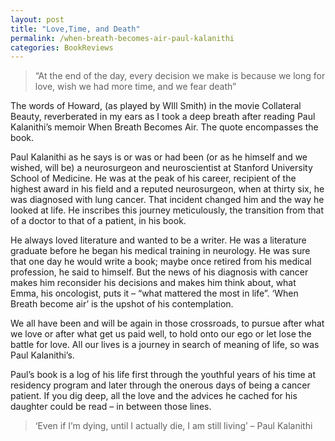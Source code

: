 ```yaml
---
layout: post
title: "Love,Time, and Death"
permalink: /when-breath-becomes-air-paul-kalanithi
categories: BookReviews
---
```


> “At the end of the day, every decision we make is because we long for love, wish we had more time, and we fear death”

The words of Howard, (as played by WIll Smith) in the movie Collateral Beauty, reverberated in my ears as I took a deep breath after reading Paul Kalanithi’s memoir When Breath Becomes Air. The quote encompasses the book.

Paul Kalanithi as he says is or was or had been (or as he himself and we wished, will be) a neurosurgeon and neuroscientist at Stanford University School of Medicine. He was at the peak of his career, recipient of the highest award in his field and a reputed neurosurgeon, when at thirty six, he was diagnosed with lung cancer. That incident changed him and the way he looked at life. He inscribes this journey meticulously, the transition from that of a doctor to that of a patient, in his book.

He always loved literature and wanted to be a writer. He was a literature graduate before he began his medical training in neurology. He was sure that one day he would write a book; maybe once retired from his medical profession, he said to himself. But the news of his diagnosis with cancer makes him reconsider his decisions and makes him think about, what Emma, his oncologist, puts it – “what mattered the most in life”. ‘When Breath become air’ is the upshot of his contemplation.

We all have been and will be again in those crossroads, to pursue after what we love or after what get us paid well, to hold onto our ego or let lose the battle for love. All our lives is a journey in search of meaning of life, so was Paul Kalanithi’s.

Paul’s book is a log of his life first through the youthful years of his time at residency program and later through the onerous days of being a cancer patient. If you dig deep, all the love and the advices he cached for his daughter could be read – in between those lines.

> ‘Even if I’m dying, until I actually die, I am still living’ – Paul Kalanithi
